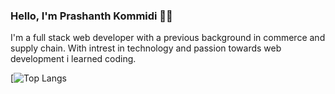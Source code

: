 ### Hello, I'm Prashanth Kommidi 👋🏼

I'm a full stack web developer with a previous background in commerce and supply chain.
With intrest in technology and passion towards web development i learned coding.

[![Top Langs](https://github-readme-stats.vercel.app/api/top-langs/?username=prashanthk02&layout=compact)

